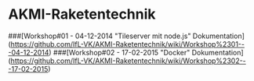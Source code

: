 AKMI-Raketentechnik
===================


###[Workshop#01 - 04-12-2014 "Tileserver mit node.js" Dokumentation] (https://github.com/IfL-VK/AKMI-Raketentechnik/wiki/Workshop%2301---04-12-2014)
###[Workshop#02 - 17-02-2015 "Docker" Dokumentation] (https://github.com/IfL-VK/AKMI-Raketentechnik/wiki/Workshop%2302---17-02-2015)
